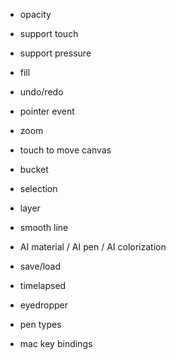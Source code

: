 
- opacity
- support touch
- support pressure
- fill
- undo/redo
- pointer event
- zoom

- touch to move canvas
- bucket
- selection
- layer
- smooth line
- AI material / AI pen / AI colorization
- save/load
- timelapsed
- eyedropper
- pen types
- mac key bindings
